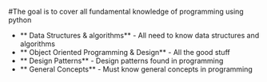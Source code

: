 #The goal is to cover all fundamental knowledge of programming using python
* ** Data Structures & algorithms** - All need to know data structures and algorithms
* ** Object Oriented Programming & Design** - All the good stuff
* ** Design Patterns** - Design patterns found in programming
* ** General Concepts** - Must know general concepts in programming
